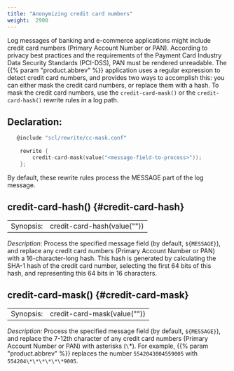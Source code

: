 ```yaml
---
title: "Anonymizing credit card numbers"
weight:  2900
---
```

<!-- DISCLAIMER: This file is based on the syslog-ng Open Source Edition documentation https://github.com/balabit/syslog-ng-ose-guides/commit/2f4a52ee61d1ea9ad27cb4f3168b95408fddfdf2 and is used under the terms of The syslog-ng Open Source Edition Documentation License. The file has been modified by Axoflow. -->

Log messages of banking and e-commerce applications might include credit card numbers (Primary Account Number or PAN). According to privacy best practices and the requirements of the Payment Card Industry Data Security Standards (PCI-DSS), PAN must be rendered unreadable. The {{% param "product.abbrev" %}} application uses a regular expression to detect credit card numbers, and provides two ways to accomplish this: you can either mask the credit card numbers, or replace them with a hash. To mask the credit card numbers, use the `credit-card-mask()` or the `credit-card-hash()` rewrite rules in a log path.


## Declaration:

```c
   @include "scl/rewrite/cc-mask.conf"
    
    rewrite {
        credit-card-mask(value("<message-field-to-process>"));
    };
```

By default, these rewrite rules process the MESSAGE part of the log message.



## credit-card-hash() {#credit-card-hash}

|           |                                                         |
| --------- | ------------------------------------------------------- |
| Synopsis: | credit-card-hash(value("<message-field-to-process>")) |

*Description:* Process the specified message field (by default, `${MESSAGE}`), and replace any credit card numbers (Primary Account Number or PAN) with a 16-character-long hash. This hash is generated by calculating the SHA-1 hash of the credit card number, selecting the first 64 bits of this hash, and representing this 64 bits in 16 characters.



## credit-card-mask() {#credit-card-mask}

|           |                                                         |
| --------- | ------------------------------------------------------- |
| Synopsis: | credit-card-mask(value("<message-field-to-process>")) |

*Description:* Process the specified message field (by default, `${MESSAGE}`), and replace the 7-12th character of any credit card numbers (Primary Account Number or PAN) with asterisks (`\`*). For example, {{% param "product.abbrev" %}} replaces the number `5542043004559005` with `554204\*\*\*\*\*\*9005`.

